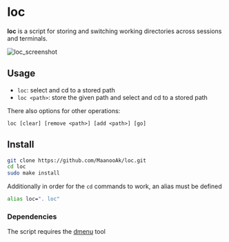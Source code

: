 # loc

**loc** is a script for storing and switching working directories across sessions and terminals.

![loc_screenshot](https://user-images.githubusercontent.com/6997990/48280067-28a72680-e45b-11e8-8e03-d876c764619c.png)

## Usage

- `loc`: select and cd to a stored path
- `loc <path>`: store the given path and select and cd to a stored path

There also options for other operations:

```
loc [clear] [remove <path>] [add <path>] [go]
```

## Install

```bash
git clone https://github.com/MaanooAk/loc.git
cd loc
sudo make install
```

Additionally in order for the `cd` commands to work, an alias must be defined

```bash
alias loc=". loc"
```

### Dependencies

The script requires the [dmenu](https://tools.suckless.org/dmenu/) tool
